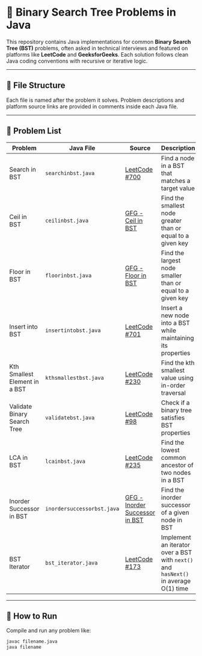 # 🌲 Binary Search Tree Problems in Java

This repository contains Java implementations for common **Binary Search Tree (BST)** problems, often asked in technical interviews and featured on platforms like **LeetCode** and **GeeksforGeeks**. Each solution follows clean Java coding conventions with recursive or iterative logic.

---

## 📂 File Structure

Each file is named after the problem it solves. Problem descriptions and platform source links are provided in comments inside each Java file.

---

## 🧠 Problem List

| Problem | Java File | Source | Description |
|--------|-----------|--------|-------------|
| Search in BST | `searchinbst.java` | [LeetCode #700](https://leetcode.com/problems/search-in-a-binary-search-tree/) | Find a node in a BST that matches a target value |
| Ceil in BST | `ceilinbst.java` | [GFG - Ceil in BST](https://www.geeksforgeeks.org/ceil-in-a-binary-search-tree/) | Find the smallest node greater than or equal to a given key |
| Floor in BST | `floorinbst.java` | [GFG - Floor in BST](https://www.geeksforgeeks.org/floor-in-a-binary-search-tree/) | Find the largest node smaller than or equal to a given key |
| Insert into BST | `insertintobst.java` | [LeetCode #701](https://leetcode.com/problems/insert-into-a-binary-search-tree/) | Insert a new node into a BST while maintaining its properties |
| Kth Smallest Element in a BST | `kthsmallestbst.java` | [LeetCode #230](https://leetcode.com/problems/kth-smallest-element-in-a-bst/) | Find the kth smallest value using in-order traversal |
| Validate Binary Search Tree | `validatebst.java` | [LeetCode #98](https://leetcode.com/problems/validate-binary-search-tree/) | Check if a binary tree satisfies BST properties |
| LCA in BST | `lcainbst.java` | [LeetCode #235](https://leetcode.com/problems/lowest-common-ancestor-of-a-binary-search-tree/) | Find the lowest common ancestor of two nodes in a BST |
| Inorder Successor in BST | `inordersuccessorbst.java` | [GFG - Inorder Successor in BST](https://www.geeksforgeeks.org/inorder-successor-in-binary-search-tree/) | Find the inorder successor of a given node in BST |
| BST Iterator | `bst_iterator.java` | [LeetCode #173](https://leetcode.com/problems/binary-search-tree-iterator/) | Implement an iterator over a BST with `next()` and `hasNext()` in average O(1) time |





---

## 🔧 How to Run

Compile and run any problem like:

```bash
javac filename.java
java filename
